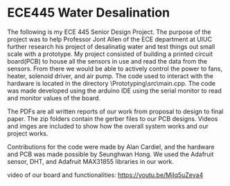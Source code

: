 # ECE445 Water Desalination 
The following is my ECE 445 Senior Design Project. The purpose of the project was to help Professor Jont Allen of the ECE department at UIUC further research his project of desalinatig water and test things out small scale with a prototype. My project consisted of building a printed circuit board(PCB) to house all the sensors in use and read the data from the sensors. From there we would be able to actively control the power to fans, heater, solenoid driver, and air pump. 
The code used to interact with the hardware is located in the directory \Prototyping\src\main.cpp. The code was made developed using the arduino IDE using the serial monitor to read and monitor values of the board.

The PDFs are all written reports of our work from proposal to design to final paper. The zip folders contain the gerber files to our PCB designs. Videos and imges are included to show how the overall system works and our project works.  

Contributions for the code were made by Alan Cardiel, and the hardware and PCB was made possible by Seunghwan Hong.
We used the Adafruit sensor, DHT, and Adafruit MAX31855 libraries in our work. 

video of our board and functionalities: https://youtu.be/MjIq5uZeva4
